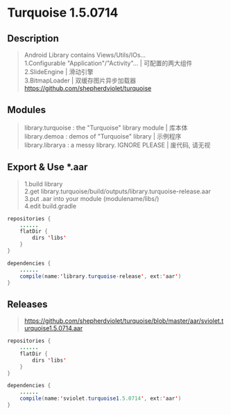 # Turquoise 1.5.0714

## Description
> Android Library contains Views/Utils/IOs...<br/>
> 1.Configurable "Application"/"Activity"... | 可配置的两大组件<br/>
> 2.SlideEngine | 滑动引擎<br/>
> 3.BitmapLoader | 双缓存图片异步加载器<br/>
> https://github.com/shepherdviolet/turquoise <br/>

## Modules
> library.turquoise : the "Turquoise" library module  |  库本体 <br/>
> library.demoa : demos of "Turquoise" library  |  示例程序 <br/>
> library.librarya : a messy library. IGNORE PLEASE  |  废代码, 请无视 <br/>

## Export & Use *.aar
>1.build library <br/>
>2.get library.turquoise/build/outputs/library.turquoise-release.aar <br/>
>3.put .aar into your module (modulename/libs/) <br/>
>4.edit build.gradle <br/>

```java
repositories {
    ......
    flatDir {
        dirs 'libs'
    }
}
```

```java
dependencies {
    ......
    compile(name:'library.turquoise-release', ext:'aar')
}
```

## Releases
>https://github.com/shepherdviolet/turquoise/blob/master/aar/sviolet.turquoise1.5.0714.aar<br/>

```java
repositories {
    ......
    flatDir {
        dirs 'libs'
    }
}
```

```java
dependencies {
    ......
    compile(name:'sviolet.turquoise1.5.0714', ext:'aar')
}
```